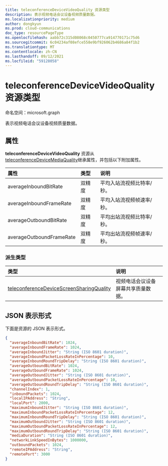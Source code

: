 ```yaml
---
title: teleconferenceDeviceVideoQuality 资源类型
description: 表示视频电话会议设备视频质量数据。
ms.localizationpriority: medium
author: dongkyun
ms.prod: cloud-communications
doc_type: resourcePageType
ms.openlocfilehash: aabb72c315d08068c0450777ca914770171c75d6
ms.sourcegitcommit: 6c04234af08efce558e9bf926062b4686a84f1b2
ms.translationtype: MT
ms.contentlocale: zh-CN
ms.lasthandoff: 09/12/2021
ms.locfileid: "59128058"
---
```

# <a name="teleconferencedevicevideoquality-resource-type"></a>teleconferenceDeviceVideoQuality 资源类型

命名空间：microsoft.graph

表示视频电话会议设备视频质量数据。

## <a name="properties"></a>属性

**teleconferenceDeviceVideoQuality** 资源从 [teleconferenceDeviceMediaQuality](teleconferencedevicemediaquality.md)继承属性，并包括以下附加属性。

| 属性     | 类型        | 说明 |
|:-------------|:------------|:------------|
|averageInboundBitRate|双精度|平均入站流视频比特率/秒。|
|averageInboundFrameRate|双精度|平均入站流视频帧速率/秒。|
|averageOutboundBitRate|双精度|平均出站流视频比特率/秒。|
|averageOutboundFrameRate|双精度|平均出站流视频帧速率/秒。|

### <a name="derived-types"></a>派生类型

| 类型                                                 | 说明                                                         |
|:-----------------------------------------------------|:--------------------------------------------------------------------|
| [teleconferenceDeviceScreenSharingQuality](teleconferencedevicescreensharingquality.md)    | 视频电话会议设备屏幕共享质量数据。 |

## <a name="json-representation"></a>JSON 表示形式

下面是资源的 JSON 表示形式。

<!-- {
  "blockType": "resource",
  "optionalProperties": [

  ],
  "@odata.type": "microsoft.graph.teleconferenceDeviceVideoQuality",
  "baseType": "microsoft.graph.teleconferenceDeviceMediaQuality"
}-->

```json
{
  "averageInboundBitRate": 1024,
  "averageInboundFrameRate": 1024,
  "averageInboundJitter": "String (ISO 8601 duration)",
  "averageInboundPacketLossRateInPercentage": 10,
  "averageInboundRoundTripDelay": "String (ISO 8601 duration)",
  "averageOutboundBitRate": 1024,
  "averageOutboundFrameRate": 1024,
  "averageOutboundJitter": "String (ISO 8601 duration)",
  "averageOutboundPacketLossRateInPercentage": 10,
  "averageOutboundRoundTripDelay": "String (ISO 8601 duration)",
  "channelIndex": 1,
  "inboundPackets": 1024,
  "localIPAddress": "String",
  "localPort": 2000,
  "maximumInboundJitter": "String (ISO 8601 duration)",
  "maximumInboundPacketLossRateInPercentage": 12,
  "maximumInboundRoundTripDelay": "String (ISO 8601 duration)",
  "maximumOutboundJitter": "String (ISO 8601 duration)",
  "maximumOutboundPacketLossRateInPercentage": 12,
  "maximumOutboundRoundTripDelay": "String (ISO 8601 duration)",
  "mediaDuration": "String (ISO 8601 duration)",
  "networkLinkSpeedInBytes": 1000000,
  "outboundPackets": 1024,
  "remoteIPAddress": "String",
  "remotePort": 3000
}
```

<!-- uuid: 16cd6b66-4b1a-43a1-adaf-3a886856ed98
2019-02-04 14:57:30 UTC -->
<!-- {
  "type": "#page.annotation",
  "description": "teleconferenceDeviceVideoQuality resource",
  "keywords": "",
  "section": "documentation",
  "tocPath": ""
}-->

